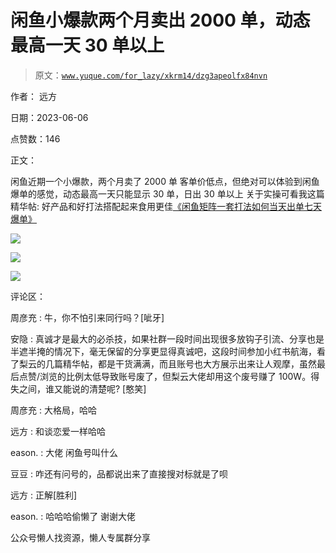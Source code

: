 # 闲鱼小爆款两个月卖出 2000 单，动态最高一天 30 单以上

> 原文：[`www.yuque.com/for_lazy/xkrm14/dzg3apeolfx84nvn`](https://www.yuque.com/for_lazy/xkrm14/dzg3apeolfx84nvn)



作者： 远方



日期：2023-06-06



点赞数：146

<ne-hole id="ubad2df4a" data-lake-id="ubad2df4a">

正文：



闲鱼近期一个小爆款，两个月卖了 2000 单 客单价低点，但绝对可以体验到闲鱼爆单的感觉，动态最高一天只能显示 30 单，日出 30 单以上 关于实操可看我这篇精华帖: 好产品和好打法搭配起来食用更佳[《闲鱼矩阵一套打法如何当天出单七天爆单》](https://t.zsxq.com/0eJj0cK3l)



![](img/8c64fbf5bfed67d3b9e8efa5ad07b30b.png)



![](img/10521e5f0387817d0175ddc1688fdaa6.png)



![](img/bfdec04beefcff2736f579cc20a5c844.png)

<ne-hole id="ub97c455b" data-lake-id="ub97c455b">

评论区：



周彦充 : 牛，你不怕引来同行吗？[呲牙]



安隐 : 真诚才是最大的必杀技，如果社群一段时间出现很多放钩子引流、分享也是半遮半掩的情况下，毫无保留的分享更显得真诚吧，这段时间参加小红书航海，看了梨云的几篇精华帖，都是干货满满，而且账号也大方展示出来让人观摩，虽然最后点赞/浏览的比例太低导致账号废了，但梨云大佬却用这个废号赚了 100W。得失之间，谁又能说的清楚呢? [憨笑]



周彦充 : 大格局，哈哈



远方 : 和谈恋爱一样哈哈



eason. : 大佬 闲鱼号叫什么



豆豆 : 咋还有问号的，品都说出来了直接搜对标就是了呗



远方 : 正解[胜利]



eason. : 哈哈哈偷懒了 谢谢大佬

<ne-hole id="uec78f923" data-lake-id="uec78f923">

公众号懒人找资源，懒人专属群分享

</ne-hole></ne-hole></ne-hole>